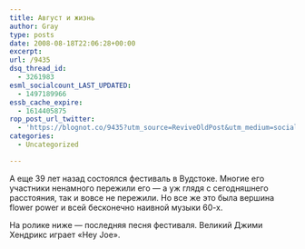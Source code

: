 ```yaml
---
title: Август и жизнь
author: Gray
type: posts
date: 2008-08-18T22:06:28+00:00
excerpt:
url: /9435
dsq_thread_id:
  - 3261983
esml_socialcount_LAST_UPDATED:
  - 1497189966
essb_cache_expire:
  - 1614405875
rop_post_url_twitter:
  - 'https://blognot.co/9435?utm_source=ReviveOldPost&utm_medium=social&utm_campaign=ReviveOldPost'
categories:
  - Uncategorized

---
```








А еще 39 лет назад состоялся фестиваль в Вудстоке. Многие его участники ненамного пережили его &#8212; а уж глядя с сегодняшнего расстояния, так и вовсе не пережили. Но все же это была вершина flower power и всей бесконечно наивной музыки 60-х.

На ролике ниже &#8212; последняя песня фестиваля. Великий Джими Хендрикс играет &#171;Hey Joe&#187;.